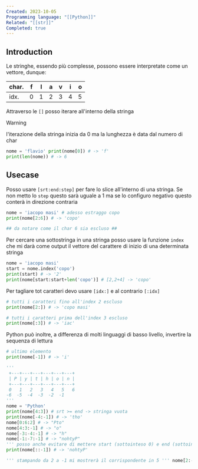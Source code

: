 ```yaml
---
Created: 2023-10-05
Programming language: "[[Python]]"
Related: "[[str]]"
Completed: true
---
```

## Introduction
Le stringhe, essendo più complesse, possono essere interpretate come un vettore, dunque:

|char.|f|l|a|v|i|o|
|--|--|--|--|--|--|--|
|idx.|0|1|2|3|4|5|
Attraverso le `[]` posso iterare all'interno della stringa

> [!warning]
> l'iterazione della stringa inizia da 0 ma la lunghezza è data dal numero di char

```python
nome = 'flavio' print(nome[0]) # -> 'f'
print(len(nome)) # -> 6 
```
## Usecase
Posso usare `[srt:end:step]` per fare lo slice all'interno di una stringa. Se non metto lo `step` questo sarà uguale a 1 ma se lo configuro negativo questo conterà in direzione contraria

```python
nome = 'iacopo masi' # adesso estraggo copo
print(nome[2:6]) # -> 'copo'

## da notare come il char 6 sia escluso ##
```

Per cercare una sottostringa in una stringa posso usare la funzione `index` che mi darà come output il vettore del carattere di inizio di una determinata stringa

```python
nome = 'iacopo masi'
start = nome.index('copo')
print(start) # -> '2'
print(nome[start:start+len('copo')] # [2,2+4] -> 'copo'
```

Per tagliare tot caratteri devo usare `[idx:]` e al contrario `[:idx]`

```python
# tutti i caratteri fino all'index 2 escluso
print(nome[2:]) # -> 'copo masi'

# tutti i caratteri prima dell'index 3 escluso
print(nome[:3]) # -> 'iac'
```

Python può inoltre, a differenza di molti linguaggi di basso livello, invertire la sequenza di lettura

```python
# ultimo elemento
print(nome[-1]) # -> 'i'
```
```python
''' 
 +---+---+---+---+---+---+ 
 | P | y | t | h | o | n | 
 +---+---+---+---+---+---+ 
 0   1   2   3   4   5   6
-6  -5  -4  -3  -2  -1 
'''
nome = 'Python'
print(nome[4:3]) # srt >= end -> stringa vuota
print(nome[-4:-1]) # -> 'tho'
nome[0:6:2] # -> "Pto"
nome[4:3:-1] # -> "o"
nome[-3:-4:-1] # -> "h"
nome[-1:-7:-1] # -> "nohtyP"
''' posso anche evitare di mettere start (sottointeso 0) e end (sottointeso 6) '''
print(nome[::-1]) # -> 'nohtyP'

''' stampando da 2 a -1 mi mostrerà il corrispondente in 5 ''' nome[2:-1] # OUT -> "tho"
```
